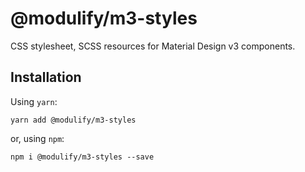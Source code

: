 # @modulify/m3-styles

CSS stylesheet, SCSS resources for Material Design v3 components.

## Installation

Using `yarn`:

```
yarn add @modulify/m3-styles
```

or, using `npm`:

```
npm i @modulify/m3-styles --save
```

